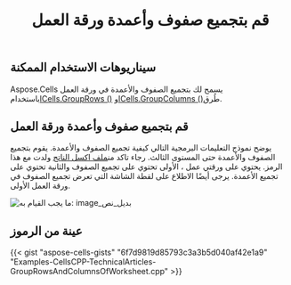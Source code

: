 ﻿---
title: قم بتجميع صفوف وأعمدة ورقة العمل
type: docs
weight: 40
url: /ar/cpp/group-rows-and-columns-of-worksheet/
---
## **سيناريوهات الاستخدام الممكنة**
 Aspose.Cells يسمح لك بتجميع الصفوف والأعمدة في ورقة العمل باستخدام[ICells.GroupRows ()](https://reference.aspose.com/cells/cpp/class/aspose.cells.i_cell#a88e0180ed1a4a423e0bd3ac599ef9332) و[ICells.GroupColumns ()](https://reference.aspose.com/cells/cpp/class/aspose.cells.i_cell#aaa14179e2a84ba5c2857f8434570d3d8)طُرق.
## **قم بتجميع صفوف وأعمدة ورقة العمل**
يوضح نموذج التعليمات البرمجية التالي كيفية تجميع الصفوف والأعمدة. يقوم بتجميع الصفوف والأعمدة حتى المستوى الثالث. رجاء تاكد من[ملف اكسل الناتج](23166998.xlsx) ولدت مع هذا الرمز. يحتوي على ورقتي عمل ، الأولى تحتوي على تجميع الصفوف والثانية تحتوي على تجميع الأعمدة. يرجى أيضًا الاطلاع على لقطة الشاشة التي تعرض تجميع الصفوف في ورقة العمل الأولى.

![ما يجب القيام به: image_بديل_نص](group-rows-and-columns-of-worksheet_1.png)
## **عينة من الرموز**
{{< gist "aspose-cells-gists" "6f7d9819d85793c3a3b5d040af42e1a9" "Examples-CellsCPP-TechnicalArticles-GroupRowsAndColumnsOfWorksheet.cpp" >}}

